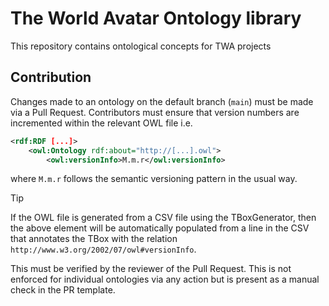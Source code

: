 # The World Avatar Ontology library

This repository contains ontological concepts for TWA projects

## Contribution

Changes made to an ontology on the default branch (`main`) must be made via a Pull Request. Contributors must ensure that version numbers are incremented within the relevant OWL file i.e.

```xml
<rdf:RDF [...]>
    <owl:Ontology rdf:about="http://[...].owl">
        <owl:versionInfo>M.m.r</owl:versionInfo>
```

where `M.m.r` follows the semantic versioning pattern in the usual way.

> [!TIP]
> If the OWL file is generated from a CSV file using the TBoxGenerator, then the above element will be automatically populated from a line in the CSV that annotates the TBox with the relation `http://www.w3.org/2002/07/owl#versionInfo`.

This must be verified by the reviewer of the Pull Request. This is not enforced for individual ontologies via any action but is present as a manual check in the PR template.
